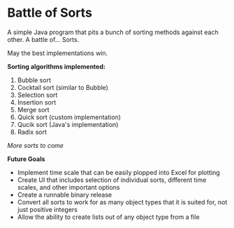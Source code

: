 # Battle of Sorts
A simple Java program that pits a bunch of sorting methods against each other. A battle of... Sorts.

May the best implementations win.

**Sorting algorithms implemented:**
1. Bubble sort
2. Cocktail sort (similar to Bubble)
3. Selection sort
4. Insertion sort
5. Merge sort
6. Quick sort (custom implementation)
7. Qucik sort (Java's implementation)
8. Radix sort

*More sorts to come*

**Future Goals**

- Implement time scale that can be easily plopped into Excel for plotting
- Create UI that includes selection of individual sorts, different time scales, and other important options
- Create a runnable binary release
- Convert all sorts to work for as many object types that it is suited for, not just positive integers
- Allow the ability to create lists out of any object type from a file
